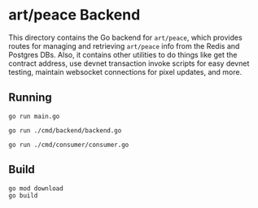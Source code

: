# art/peace Backend

This directory contains the Go backend for `art/peace`, which provides routes for managing and retrieving `art/peace` info from the Redis and Postgres DBs. Also, it contains other utilities to do things like get the contract address, use devnet transaction invoke scripts for easy devnet testing, maintain websocket connections for pixel updates, and more.

## Running

```
go run main.go

go run ./cmd/backend/backend.go

go run ./cmd/consumer/consumer.go

```

## Build

```
go mod download
go build
```
